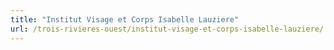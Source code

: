 ```yaml
---
title: "Institut Visage et Corps Isabelle Lauziere"
url: /trois-rivieres-ouest/institut-visage-et-corps-isabelle-lauziere/
---
```

